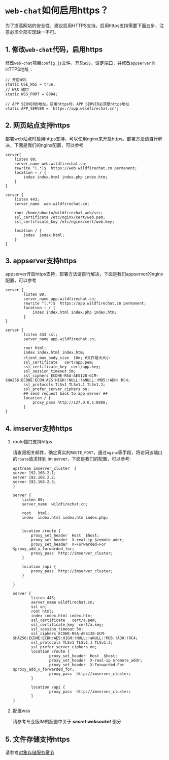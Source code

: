 # ```web-chat```如何启用https？
为了提高网站的安全性，建议启用HTTPS支持。启用https支持需要下面五步，注意必须全部实现缺一不可。

## 1. 修改```web-chat```代码，启用https
修改```web-chat```项目```config.js```文件，开启```WSS```，设定端口，并修改```appserver```为HTTPS地址：
```
// 开启WSS
static USE_WSS = true;
// WSS 端口
static WSS_PORT = 8084;

// APP SERVER的地址。启用https时，APP SERVER必须是https地址
static APP_SERVER = 'https://app.wildfirechat.cn';
```

## 2. 网页站点支持https
部署web站点时启用https支持，可以使用nginx来开启https。部署方法请自行解决，下面是我们的nginx配置，可以参考
```
server{
    listen 80;
    server_name web.wildfirechat.cn;
    rewrite ^(.*)$  https://web.wildfirechat.cn permanent;
    location ~ / {
        index index.html index.php index.htm;
    }
}

server {
    listen 443;
    server_name  web.wildfirechat.cn;

    root /home/ubuntu/wildfirechat_web/src;
    ssl_certificate /etc/nginx/cert/web.pem;
    ssl_certificate_key /etc/nginx/cert/web.key;

    location / {
        index  index.html;
    }
}
```

## 3. appserver支持https
appserver开启https支持，部署方法请自行解决，下面是我们appserver的nginx配置，可以参考
```
server {
        listen 80;
        server_name app.wildfirechat.cn;
        rewrite ^(.*)$  https://app.wildfirechat.cn permanent;
        location ~ / {
            index index.html index.php index.htm;
        }
}

server {
        listen 443 ssl;
        server_name app.wildfirechat.cn;

        root html;
        index index.html index.htm;
        client_max_body_size  10m; #文件最大大小
        ssl_certificate   cert/app.pem;
        ssl_certificate_key  cert/app.key;
        ssl_session_timeout 5m;
        ssl_ciphers ECDHE-RSA-AES128-GCM-SHA256:ECDHE:ECDH:AES:HIGH:!NULL:!aNULL:!MD5:!ADH:!RC4;
        ssl_protocols TLSv1 TLSv1.1 TLSv1.2;
        ssl_prefer_server_ciphers on;
        ## send request back to app server ##
        location / {
            proxy_pass http://127.0.0.1:8888;
        }
}
```

## 4. imserver支持https
1. route接口支持https

    请查阅相关邮件，确定真实的```ROUTE_PORT```，通过```nginx```等手段，将访问该端口的```route```请求转到 im server，下面是我们的配置，可以参考:
    ```
    upstream imserver_cluster  {
    server 192.168.2.1;
    server 192.168.2.2;
    server 192.168.2.3;
    }

    server {
        listen 80;
        server_name  wildfirechat.cn;

        root   html;
        index  index.html index.htm index.php;


        location /route {
            proxy_set_header  Host  $host;
            proxy_set_header  X-real-ip $remote_addr;
            proxy_set_header  X-Forwarded-For $proxy_add_x_forwarded_for;
            proxy_pass  http://imserver_cluster;
        }

        location /api {
            proxy_pass  http://imserver_cluster;
        }

    }

    server {
            listen 443;
            server_name wildfirechat.cn;
            ssl on;
            root html;
            index index.html index.htm;
            ssl_certificate   cert/a.pem;
            ssl_certificate_key  cert/a.key;
            ssl_session_timeout 5m;
            ssl_ciphers ECDHE-RSA-AES128-GCM-SHA256:ECDHE:ECDH:AES:HIGH:!NULL:!aNULL:!MD5:!ADH:!RC4;
            ssl_protocols TLSv1 TLSv1.1 TLSv1.2;
            ssl_prefer_server_ciphers on;
            location /route {
                    proxy_set_header  Host  $host;
                    proxy_set_header  X-real-ip $remote_addr;
                    proxy_set_header  X-Forwarded-For $proxy_add_x_forwarded_for;
                    proxy_pass  http://imserver_cluster;
            }

            location /api {
                    proxy_pass  http://imserver_cluster;
            }
    }
    ```
2. 配置wss

    请参考专业版IM的配置中关于 ***secret websocket*** 部分

## 5. 文件存储支持https
请参考[对象存储服务章节](../../server/oss.md)
